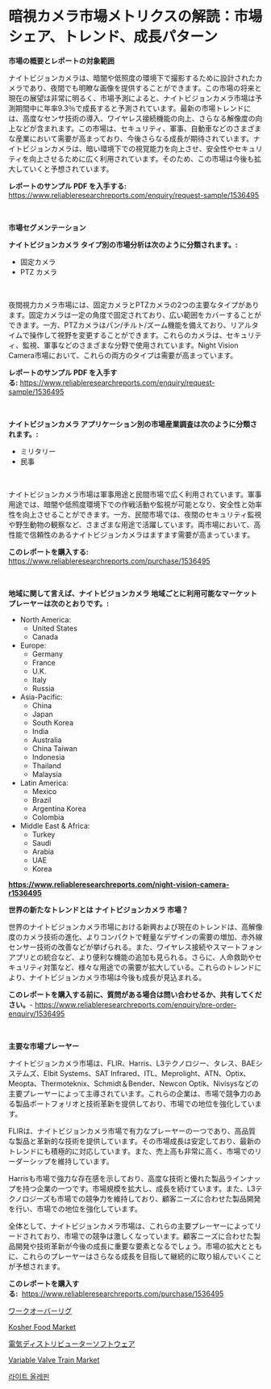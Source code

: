 <p><h1>暗視カメラ市場メトリクスの解読：市場シェア、トレンド、成長パターン</h1></p><p><strong>市場の概要とレポートの対象範囲</strong></p>
<p><p>ナイトビジョンカメラは、暗闇や低照度の環境下で撮影するために設計されたカメラであり、夜間でも明瞭な画像を提供することができます。この市場の将来と現在の展望は非常に明るく、市場予測によると、ナイトビジョンカメラ市場は予測期間中に年率9.3％で成長すると予測されています。最新の市場トレンドには、高度なセンサ技術の導入、ワイヤレス接続機能の向上、さらなる解像度の向上などが含まれます。この市場は、セキュリティ、軍事、自動車などのさまざまな産業において需要が高まっており、今後さらなる成長が期待されています。ナイトビジョンカメラは、暗い環境下での視覚能力を向上させ、安全性やセキュリティを向上させるために広く利用されています。そのため、この市場は今後も拡大していくと予想されています。</p></p>
<p><strong>レポートのサンプル PDF を入手する:</strong> <a href="https://www.reliableresearchreports.com/enquiry/request-sample/1536495">https://www.reliableresearchreports.com/enquiry/request-sample/1536495</a></p>
<p>&nbsp;</p>
<p><strong>市場セグメンテーション</strong></p>
<p><strong>ナイトビジョンカメラ タイプ別の市場分析は次のように分類されます。:</strong></p>
<p><ul><li>固定カメラ</li><li>PTZ カメラ</li></ul></p>
<p>&nbsp;</p>
<p><p>夜間視力カメラ市場には、固定カメラとPTZカメラの2つの主要なタイプがあります。固定カメラは一定の角度で固定されており、広い範囲をカバーすることができます。一方、PTZカメラはパン/チルト/ズーム機能を備えており、リアルタイムで操作して視野を変更することができます。これらのカメラは、セキュリティ、監視、軍事などのさまざまな分野で使用されています。Night Vision Camera市場において、これらの両方のタイプは需要が高まっています。</p></p>
<p><strong>レポートのサンプル PDF を入手する:</strong>&nbsp;<a href="https://www.reliableresearchreports.com/enquiry/request-sample/1536495">https://www.reliableresearchreports.com/enquiry/request-sample/1536495</a></p>
<p>&nbsp;</p>
<p><strong> ナイトビジョンカメラ アプリケーション別の市場産業調査は次のように分類されます。:</strong></p>
<p><ul><li>ミリタリー</li><li>民事</li></ul></p>
<p>&nbsp;</p>
<p><p>ナイトビジョンカメラ市場は軍事用途と民間市場で広く利用されています。軍事用途では、暗闇や低照度環境下での作戦活動や監視が可能となり、安全性と効率性を向上させることができます。一方、民間市場では、夜間のセキュリティ監視や野生動物の観察など、さまざまな用途で活躍しています。両市場において、高性能で信頼性のあるナイトビジョンカメラはますます需要が高まっています。</p></p>
<p><strong>このレポートを購入する:</strong>&nbsp; <a href="https://www.reliableresearchreports.com/purchase/1536495">https://www.reliableresearchreports.com/purchase/1536495</a></p>
<p>&nbsp;</p>
<p><strong>地域に関して言えば、ナイトビジョンカメラ 地域ごとに利用可能なマーケットプレーヤーは次のとおりです。:</strong></p>
<p><ul>
    <li>
        North America:
        <ul>
            <li>United States</li>
            <li>Canada</li>
        </ul>
    </li>
    <li>
        Europe:
        <ul>
            <li>Germany</li>
            <li>France</li>
            <li>U.K.</li>
            <li>Italy</li>
            <li>Russia</li>
        </ul>
    </li>
    <li>
        Asia-Pacific:
        <ul>
            <li>China</li>
            <li>Japan</li>
            <li>South Korea</li>
            <li>India</li>
            <li>Australia</li>
            <li>China Taiwan</li>
            <li>Indonesia</li>
            <li>Thailand</li>
            <li>Malaysia</li>
        </ul>
    </li>
    <li>
        Latin America:
        <ul>
            <li>Mexico</li>
            <li>Brazil</li>
            <li>Argentina Korea</li>
            <li>Colombia</li>
        </ul>
    </li>
    <li>
        Middle East & Africa:
        <ul>
            <li>Turkey</li>
            <li>Saudi</li>
            <li>Arabia</li>
            <li>UAE</li>
            <li>Korea</li>
        </ul>
    </li>
    </ul></p>
<p><strong><a href="https://www.reliableresearchreports.com/night-vision-camera-r1536495">https://www.reliableresearchreports.com/night-vision-camera-r1536495</a></strong>&nbsp;</p>
<p><strong>世界の新たなトレンドとは ナイトビジョンカメラ 市場？</strong></p>
<p><p>世界のナイトビジョンカメラ市場における新興および現在のトレンドは、高解像度のカメラ技術の進化、よりコンパクトで軽量なデザインの需要の増加、赤外線センサー技術の改善などが挙げられる。また、ワイヤレス接続やスマートフォンアプリとの統合など、より便利な機能の追加も見られる。さらに、人命救助やセキュリティ対策など、様々な用途での需要が拡大している。これらのトレンドにより、ナイトビジョンカメラ市場は今後も成長が見込まれる。</p></p>
<p><strong>このレポートを購入する前に、質問がある場合は問い合わせるか、共有してください。</strong>- <a href="https://www.reliableresearchreports.com/enquiry/pre-order-enquiry/1536495">https://www.reliableresearchreports.com/enquiry/pre-order-enquiry/1536495</a></p>
<p>&nbsp;</p>
<p><strong>主要な市場プレーヤー</strong></p>
<p><p>ナイトビジョンカメラ市場は、FLIR、Harris、L3テクノロジー、タレス、BAEシステムズ、Elbit Systems、SAT Infrared、ITL、Meprolight、ATN、Optix、Meopta、Thermoteknix、Schmidt＆Bender、Newcon Optik、Nivisysなどの主要プレーヤーによって主導されています。これらの企業は、市場で競争力のある製品ポートフォリオと技術革新を提供しており、市場での地位を強化しています。</p><p>FLIRは、ナイトビジョンカメラ市場で有力なプレーヤーの一つであり、高品質な製品と革新的な技術を提供しています。その市場成長は安定しており、最新のトレンドにも積極的に対応しています。また、売上高も非常に高く、市場でのリーダーシップを維持しています。</p><p>Harrisも市場で強力な存在感を示しており、高度な技術と優れた製品ラインナップを持つ企業の一つです。市場規模を拡大し、成長を続けています。また、L3テクノロジーズも市場での競争力を維持しており、顧客ニーズに合わせた製品開発を行い、市場での地位を強化しています。</p><p>全体として、ナイトビジョンカメラ市場は、これらの主要プレーヤーによってリードされており、市場での競争は激しくなっています。顧客ニーズに合わせた製品開発や技術革新が今後の成長に重要な要素となるでしょう。市場の拡大とともに、これらのプレーヤーはさらなる成長を目指して継続的に取り組んでいくことが予想されます。</p></p>
<p><strong>このレポートを購入する:</strong>&nbsp;&nbsp;<a href="https://www.reliableresearchreports.com/purchase/1536495">https://www.reliableresearchreports.com/purchase/1536495</a></p>
<p><p><a href="https://github.com/ReyesKohler20231/Market-Research-Report-List-1/blob/main/610112918460.md">ワークオーバーリグ</a></p><p><a href="https://github.com/johnbach50/Market-Research-Report-List-2/blob/main/kosher-food-market.md">Kosher Food Market</a></p><p><a href="https://medium.com/@pollynsatcherayted345/%E9%9B%BB%E6%B0%97%E9%85%8D%E9%9B%BB%E6%A5%AD%E8%80%85%E3%82%BD%E3%83%95%E3%83%88%E3%82%A6%E3%82%A7%E3%82%A2%E5%B8%82%E5%A0%B4%E3%81%AF-%E5%B8%82%E5%A0%B4%E3%82%B7%E3%82%A7%E3%82%A2-%E3%82%B5%E3%82%A4%E3%82%BA-2031%E5%B9%B4%E3%81%BE%E3%81%A7%E3%81%AE%E4%BA%88%E6%B8%AC%E3%81%AB%E7%84%A6%E7%82%B9%E3%82%92%E5%BD%93%E3%81%A6%E3%81%A6%E3%81%84%E3%81%BE%E3%81%99-50d6d5478436">電気ディストリビューターソフトウェア</a></p><p><a href="https://issuu.com/reportprime-2/docs/variable-valve-train-market-size-2030.pptx">Variable Valve Train Market</a></p><p><a href="https://medium.com/@brisamorar2023/%EA%B0%80%EB%B3%8D%EA%B3%A0-%EC%98%AC%EB%A0%88%ED%95%80-%EC%8B%9C%EC%9E%A5-%EC%9C%A0%ED%98%95-%EC%9D%91%EC%9A%A9-%EB%B0%8F-%EC%A7%80%EB%A6%AC%EC%97%90-%EB%8C%80%ED%95%9C-%ED%8F%AC%EA%B4%84%EC%A0%81-%ED%8F%89%EA%B0%80-a010557e79e7">라이트 올레핀</a></p></p>